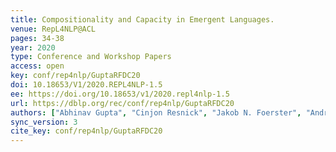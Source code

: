 ```yaml
---
title: Compositionality and Capacity in Emergent Languages.
venue: RepL4NLP@ACL
pages: 34-38
year: 2020
type: Conference and Workshop Papers
access: open
key: conf/rep4nlp/GuptaRFDC20
doi: 10.18653/V1/2020.REPL4NLP-1.5
ee: https://doi.org/10.18653/v1/2020.repl4nlp-1.5
url: https://dblp.org/rec/conf/rep4nlp/GuptaRFDC20
authors: ["Abhinav Gupta", "Cinjon Resnick", "Jakob N. Foerster", "Andrew M. Dai", "Kyunghyun Cho"]
sync_version: 3
cite_key: conf/rep4nlp/GuptaRFDC20
---
```

